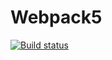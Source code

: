 # Webpack5

[![Build status](https://ci.appveyor.com/api/projects/status/dp71bbw5wh4yq3y2?svg=true)](https://ci.appveyor.com/project/Nikolaytcev/js-browser-hw3)
